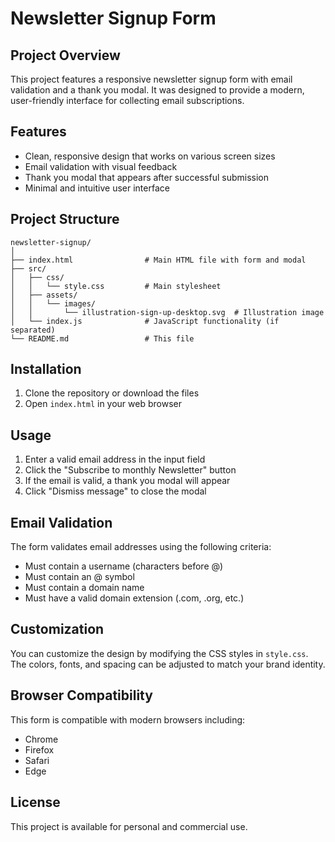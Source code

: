 # Newsletter Signup Form

## Project Overview

This project features a responsive newsletter signup form with email validation and a thank you modal. It was designed to provide a modern, user-friendly interface for collecting email subscriptions.

## Features

- Clean, responsive design that works on various screen sizes
- Email validation with visual feedback
- Thank you modal that appears after successful submission
- Minimal and intuitive user interface

## Project Structure

```
newsletter-signup/
│
├── index.html                # Main HTML file with form and modal
├── src/
│   ├── css/
│   │   └── style.css         # Main stylesheet
│   ├── assets/
│   │   └── images/
│   │       └── illustration-sign-up-desktop.svg  # Illustration image
│   └── index.js              # JavaScript functionality (if separated)
└── README.md                 # This file
```

## Installation

1. Clone the repository or download the files
2. Open `index.html` in your web browser

## Usage

1. Enter a valid email address in the input field
2. Click the "Subscribe to monthly Newsletter" button
3. If the email is valid, a thank you modal will appear
4. Click "Dismiss message" to close the modal

## Email Validation

The form validates email addresses using the following criteria:
- Must contain a username (characters before @)
- Must contain an @ symbol
- Must contain a domain name
- Must have a valid domain extension (.com, .org, etc.)

## Customization

You can customize the design by modifying the CSS styles in `style.css`. The colors, fonts, and spacing can be adjusted to match your brand identity.

## Browser Compatibility

This form is compatible with modern browsers including:
- Chrome
- Firefox
- Safari
- Edge

## License

This project is available for personal and commercial use.

